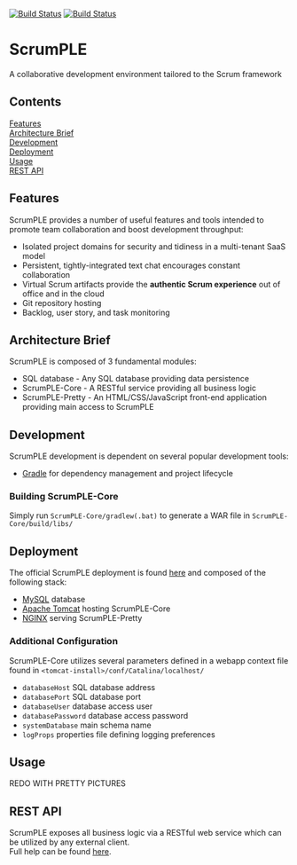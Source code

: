 [![Build Status](https://travis-ci.org/kkorolyov/ScrumPLE.svg?branch=master)](https://travis-ci.org/kkorolyov/ScrumPLE)
[![Build Status](http://ec2-52-10-231-227.us-west-2.compute.amazonaws.com:8080/jenkins/job/ScrumPLE/badge/icon)](http://ec2-52-10-231-227.us-west-2.compute.amazonaws.com:8080/jenkins/job/ScrumPLE/)
# ScrumPLE
A collaborative development environment tailored to the Scrum framework

## Contents
[Features](#features)  
[Architecture Brief](#architecture-brief)  
[Development](#development)  
[Deployment](#deployment)  
[Usage](#usage)  
[REST API](#rest-api)  

## Features
ScrumPLE provides a number of useful features and tools intended to promote team collaboration and boost development throughput:
* Isolated project domains for security and tidiness in a multi-tenant SaaS model
* Persistent, tightly-integrated text chat encourages constant collaboration
* Virtual Scrum artifacts provide the **authentic Scrum experience** out of office and in the cloud
* Git repository hosting
* Backlog, user story, and task monitoring

## Architecture Brief
ScrumPLE is composed of 3 fundamental modules:
* SQL database - Any SQL database providing data persistence
* ScrumPLE-Core - A RESTful service providing all business logic
* ScrumPLE-Pretty - An HTML/CSS/JavaScript front-end application providing main access to ScrumPLE

## Development
ScrumPLE development is dependent on several popular development tools:
* [Gradle] for dependency management and project lifecycle

### Building ScrumPLE-Core
Simply run `ScrumPLE-Core/gradlew(.bat)` to generate a WAR file in `ScrumPLE-Core/build/libs/`

## Deployment
The official ScrumPLE deployment is found [here][ScrumPLE] and composed of the following stack:
* [MySQL] database
* [Apache Tomcat] hosting ScrumPLE-Core
* [NGINX] serving ScrumPLE-Pretty

### Additional Configuration
ScrumPLE-Core utilizes several parameters defined in a webapp context file found in `<tomcat-install>/conf/Catalina/localhost/`
* `databaseHost` SQL database address
* `databasePort` SQL database port
* `databaseUser` database access user
* `databasePassword` database access password
* `systemDatabase` main schema name
* `logProps` properties file defining logging preferences

## Usage
REDO WITH PRETTY PICTURES

## REST API
ScrumPLE exposes all business logic via a RESTful web service which can be utilized by any external client.  
Full help can be found [here][ScrumPLE-Core].

[Apache Tomcat]: http://tomcat.apache.org/
[Tomcat]: http://tomcat.apache.org/
[Gradle]: https://gradle.org/
[Jersey]: https://jersey.java.net/
[Node.js]: https://nodejs.org/
[MySQL]: https://www.mysql.com/
[NGINX]: https://www.nginx.com/
[ScrumPLE]: https://ec2-52-10-231-227.us-west-2.compute.amazonaws.com/
[ScrumPLE-Core]: https://ec2-52-10-231-227.us-west-2.compute.amazonaws.com:8443/scrumple/